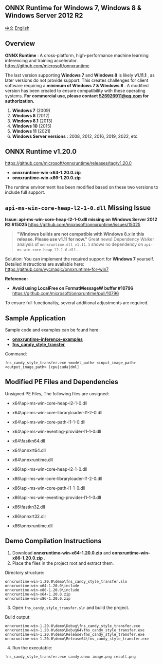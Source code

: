 ## ONNX Runtime for Windows 7, Windows 8 & Windows Server 2012 R2

[中文](README.md)
[English](README_EN.md)


## Overview

**ONNX Runtime** : A cross-platform, high-performance machine learning inferencing and training accelerator.
<https://github.com/microsoft/onnxruntime>

The last version supporting **Windows 7** and **Windows 8** is likely **v1.11.1** , as later versions do not provide support.
This creates challenges for client software requiring a **minimum of Windows 7 & Windows 8** .
A modified version has been created to ensure compatibility with these operating systems.
**For commercial use, please contact <526926911@qq.com> for authorization.**

1. **Windows 7** (2009)
2. **Windows 8** (2012)
3. **Windows 8.1** (2013)
4. **Windows 10** (2015)
5. **Windows 11** (2021)
6. **Windows Server versions** : 2008, 2012, 2016, 2019, 2022, etc.


## ONNX Runtime v1.20.0

<https://github.com/microsoft/onnxruntime/releases/tag/v1.20.0>
- **onnxruntime-win-x64-1.20.0.zip**
- **onnxruntime-win-x86-1.20.0.zip**

The runtime environment has been modified based on these two versions to include full support.


## `api-ms-win-core-heap-l2-1-0.dll` Missing Issue

**Issue: api-ms-win-core-heap-l2-1-0.dll missing on Windows Server 2012 R2 #15025**
<https://github.com/microsoft/onnxruntime/issues/15025>

> **"Windows builds are not compatible with Windows 8.x in this release. Please use v1.11 for now."**
> Great news! Dependency Walker analysis of `onnxruntime.dll v1.11.1` shows no dependency on `api-ms-win-core-heap-l2-1-0.dll` .

Solution:
You can implement the required support for **Windows 7** yourself. Detailed instructions are available here:
<https://github.com/yycmagic/onnxruntime-for-win7>

**Reference:**
- **Avoid using LocalFree on FormatMessageW buffer #10796**
<https://github.com/microsoft/onnxruntime/pull/10796>

To ensure full functionality, several additional adjustments are required.


## Sample Application

Sample code and examples can be found here:
- **[onnxruntime-inference-examples](https://github.com/microsoft/onnxruntime-inference-examples)**
- **[fns_candy_style_transfer](https://github.com/microsoft/onnxruntime-inference-examples/tree/main/c_cxx/fns_candy_style_transfer)**

Command:
```shell
fns_candy_style_transfer.exe <model_path> <input_image_path> <output_image_path> [cpu|cuda|dml]
```


## Modified PE Files and Dependencies

Unsigned PE Files,
The following files are unsigned:

* x64\\api-ms-win-core-heap-l2-1-0.dll
* x64\\api-ms-win-core-libraryloader-l1-2-0.dll
* x64\\api-ms-win-core-path-l1-1-0.dll
* x64\\api-ms-win-eventing-provider-l1-1-0.dll
* x64\\fastkn64.dll
* x64\\onnxrt64.dll
* x64\\onnxruntime.dll

* x86\\api-ms-win-core-heap-l2-1-0.dll
* x86\\api-ms-win-core-libraryloader-l1-2-0.dll
* x86\\api-ms-win-core-path-l1-1-0.dll
* x86\\api-ms-win-eventing-provider-l1-1-0.dll
* x86\\fastkn32.dll
* x86\\onnxrt32.dll
* x86\\onnxruntime.dll


## Demo Compilation Instructions

1. Download **onnxruntime-win-x64-1.20.0.zip** and **onnxruntime-win-x86-1.20.0.zip** .
2. Place the files in the project root and extract them.

Directory structure:
```
onnxruntime-win-1.20.0\demo\fns_candy_style_transfer.sln
onnxruntime-win-x64-1.20.0\include
onnxruntime-win-x86-1.20.0\include
onnxruntime-win-x64-1.20.0.zip
onnxruntime-win-x86-1.20.0.zip
```

3. Open `fns_candy_style_transfer.sln` and build the project.

Build output:
```
onnxruntime-win-1.20.0\demo\Debug\fns_candy_style_transfer.exe
onnxruntime-win-1.20.0\demo\Debug64\fns_candy_style_transfer.exe
onnxruntime-win-1.20.0\demo\Release\fns_candy_style_transfer.exe
onnxruntime-win-1.20.0\demo\Release64\fns_candy_style_transfer.exe
```

4. Run the executable:
```shell
fns_candy_style_transfer.exe candy.onnx image.png result.png
```
